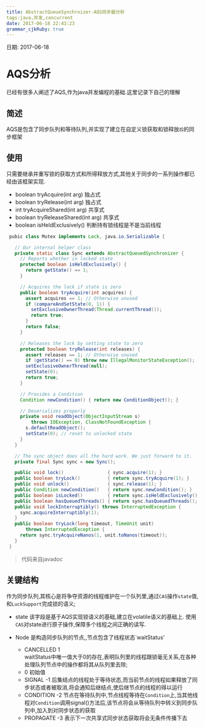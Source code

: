 ```yaml
---
title: AbstractQueueSynchroizer-AQS同步器分析 
tags:java,并发,concurrent
date: 2017-06-18 22:43:23
grammar_cjkRuby: true
---
```

日期: 2017-06-18 
# AQS分析
已经有很多人阐述了AQS,作为java并发编程的基础.这里记录下自己的理解
## 简述
AQS是包含了同步队列和等待队列,并实现了建立在自定义锁获取和锁释放`后`的同步框架
## 使用
只需要继承并重写锁的获取方式和所得释放方式,其他关于同步的一系列操作都已经由该框架实现.
*  boolean tryAcquire(int arg) 独占式
*  boolean tryRelease(int arg) 独占式
*  int tryAcquireShared(int arg) 共享式
*  boolean tryReleaseShared(int arg) 共享式
*  boolean isHeldExclusively() 判断持有锁线程是不是当前线程
```java
 pubic class Mutex implements Lock, java.io.Serializable {

   // Our internal helper class
   private static class Sync extends AbstractQueuedSynchronizer {
     // Reports whether in locked state
     protected boolean isHeldExclusively() {
       return getState() == 1;
     }

     // Acquires the lock if state is zero
     public boolean tryAcquire(int acquires) {
       assert acquires == 1; // Otherwise unused
       if (compareAndSetState(0, 1)) {
         setExclusiveOwnerThread(Thread.currentThread());
         return true;
       }
       return false;
     }

     // Releases the lock by setting state to zero
     protected boolean tryRelease(int releases) {
       assert releases == 1; // Otherwise unused
       if (getState() == 0) throw new IllegalMonitorStateException();
       setExclusiveOwnerThread(null);
       setState(0);
       return true;
     }

     // Provides a Condition
     Condition newCondition() { return new ConditionObject(); }

     // Deserializes properly
     private void readObject(ObjectInputStream s)
         throws IOException, ClassNotFoundException {
       s.defaultReadObject();
       setState(0); // reset to unlocked state
     }
   }

   // The sync object does all the hard work. We just forward to it.
   private final Sync sync = new Sync();

   public void lock()                { sync.acquire(1); }
   public boolean tryLock()          { return sync.tryAcquire(1); }
   public void unlock()              { sync.release(1); }
   public Condition newCondition()   { return sync.newCondition(); }
   public boolean isLocked()         { return sync.isHeldExclusively(); }
   public boolean hasQueuedThreads() { return sync.hasQueuedThreads(); }
   public void lockInterruptibly() throws InterruptedException {
     sync.acquireInterruptibly(1);
   }
   public boolean tryLock(long timeout, TimeUnit unit)
       throws InterruptedException {
     return sync.tryAcquireNanos(1, unit.toNanos(timeout));
   }
 }
```

> 代码来自javadoc

## 关键结构
作为同步队列,其核心是将争夺资源的线程维护在一个队列里,通过`CAS`操作`state`值,和`LuckSupport`完成锁的语义;
* state 
该字段是基于AQS实现锁语义的基础,建立在volatile语义的基础上. 使用`CAS`对state进行原子操作,保障多个线程之间正确的读写.
* Node
是构造同步队列的节点,,节点包含了线程状态`waitStatus'
	
	* CANCELLED 1		
	waitStatus中唯一值大于0的存在,表明队列里的线程跟锁毫无关系,在各种处理队列节点中的操作都将其从队列里去除;
	*  0 
	初始值
	* SIGNAL -1
	后集结点的线程处于等待状态,而当前节点的线程如果释放了同步状态或者被取消,将会通知后继结点,使后继节点的线程的得以运行
	* CONDITION -2
	节点在等待队列中,节点线程等待在`Condition`上,当其他线程对`Condition`调用signal()方法后,该节点将会从等待队列中转义到同步队列中,加入到对同步状态的获取
	* PROPAGATE -3
	表示下一次共享式同步状态获取将会无条件传播下去
		 
		




